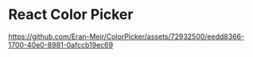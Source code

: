 # React Color Picker

https://github.com/Eran-Meir/ColorPicker/assets/72932500/eedd8366-1700-40e0-8981-0afccb19ec69


